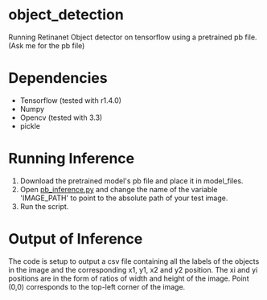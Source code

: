 # object_detection
Running Retinanet Object detector on tensorflow using a pretrained pb file. (Ask me for the pb file)

# Dependencies
- Tensorflow (tested with r1.4.0)
- Numpy
- Opencv (tested with 3.3)
- pickle

# Running Inference
1. Download the pretrained model's pb file and place it in model_files.
2. Open [pb_inference.py](https://github.com/roggirg/object_detection/blob/master/pb_inference.py) and change the name of 
the variable 'IMAGE_PATH' to point to the absolute path of your test image.
3. Run the script.

# Output of Inference
The code is setup to output a csv file containing all the labels of the objects in the image
and the corresponding x1, y1, x2 and y2 position. The xi and yi positions are in the form of ratios of width and height of the image. Point (0,0) corresponds to the top-left corner of the image.
